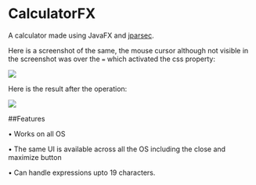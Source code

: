 # CalculatorFX

A calculator made using JavaFX and [jparsec](https://github.com/jparsec/jparsec).

Here is a screenshot of the same, the mouse cursor although not visible in the screenshot was over the `=` which activated the css property:

[![](https://i.postimg.cc/ht4QJZQH/image.png)](https://postimg.cc/tYf4w555)

Here is the result after the operation:

[![](https://i.postimg.cc/0jx2TrpL/image.png)](https://postimg.cc/Pp3jZXV4)

##Features

• Works on all OS

• The same UI is available across all the OS including the close and maximize button

• Can handle expressions upto 19 characters.


